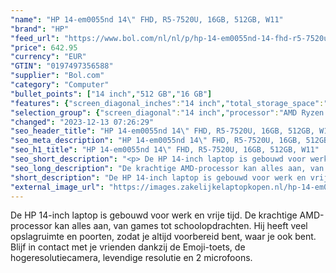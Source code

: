 ```yaml
---
"name": "HP 14-em0055nd 14\" FHD, R5-7520U, 16GB, 512GB, W11"
"brand": "HP"
"feed_url": "https://www.bol.com/nl/nl/p/hp-14-em0055nd-14-fhd-r5-7520u-16gb-512gb-w11/9300000150570724"
"price": 642.95
"currency": "EUR"
"GTIN": "0197497356588"
"supplier": "Bol.com"
"category": "Computer"
"bullet_points": ["14 inch","512 GB","16 GB"]
"features": {"screen_diagonal_inches":"14 inch","total_storage_space":"512 GB","memory_size":"16 GB"}
"selection_group": {"screen_diagonal":"14 inch","processor":"AMD Ryzen 5","changed_price_past_3_days":false,"product_family":"HP 14"}
"changed": "2023-12-13 07:26:29"
"seo_header_title": "HP 14-em0055nd 14\" FHD, R5-7520U, 16GB, 512GB, W11"
"seo_meta_description": "HP 14-em0055nd 14\" FHD, R5-7520U, 16GB, 512GB, W11"
"seo_h1_title": "HP 14-em0055nd 14\" FHD, R5-7520U, 16GB, 512GB, W11"
"seo_short_description": "<p> De HP 14-inch laptop is gebouwd voor werk en vrije tijd."
"seo_long_description": "De krachtige AMD-processor kan alles aan, van games tot schoolopdrachten. Hij heeft veel opslagruimte en poorten, zodat je altijd voorbereid bent, waar je ook bent. Blijf in contact met je vrienden dankzij de Emoji-toets, de hogeresolutiecamera, levendige resolutie en 2 microfoons. </p>"
"short_description": "De HP 14-inch laptop is gebouwd voor werk en vrije tijd. De krachtige AMD-processor kan alles aan, van games tot schoolopdrachten. Hij heeft veel opslagruimte en poorten, zodat je altijd voorbereid bent, waar je ook bent. Blijf in contact met je vrienden dankzij de Emoji-toets, de hogeresolutiecamera, levendige resolutie en 2 microfoons."
"external_image_url": "https://images.zakelijkelaptopkopen.nl/hp-14-em0055nd-14-fhd-r5-7520u-16gb-512gb-w11.webp"
---
```


<p> De HP 14-inch laptop is gebouwd voor werk en vrije tijd. De krachtige AMD-processor kan alles aan, van games tot schoolopdrachten. Hij heeft veel opslagruimte en poorten, zodat je altijd voorbereid bent, waar je ook bent. Blijf in contact met je vrienden dankzij de Emoji-toets, de hogeresolutiecamera, levendige resolutie en 2 microfoons. </p>